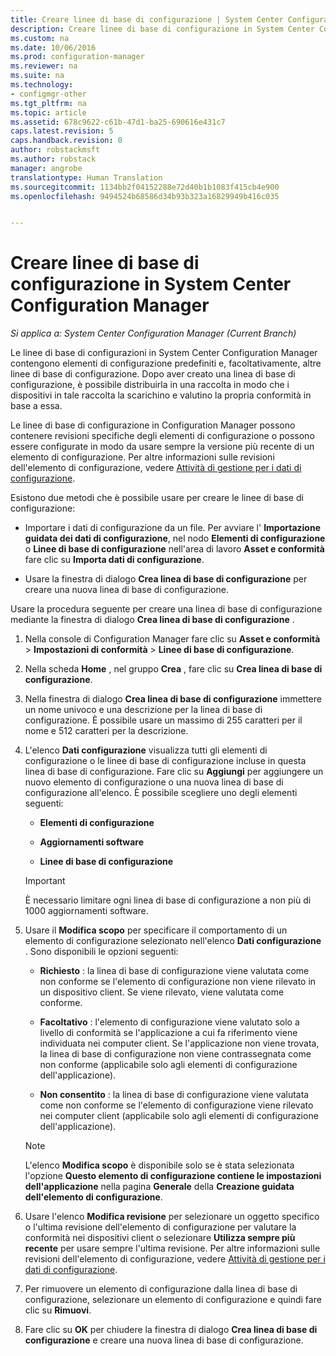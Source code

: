 ```yaml
---
title: Creare linee di base di configurazione | System Center Configuration Manager
description: Creare linee di base di configurazione in System Center Configuration Manager da distribuire in una raccolta.
ms.custom: na
ms.date: 10/06/2016
ms.prod: configuration-manager
ms.reviewer: na
ms.suite: na
ms.technology:
- configmgr-other
ms.tgt_pltfrm: na
ms.topic: article
ms.assetid: 678c9622-c61b-47d1-ba25-690616e431c7
caps.latest.revision: 5
caps.handback.revision: 0
author: robstackmsft
ms.author: robstack
manager: angrobe
translationtype: Human Translation
ms.sourcegitcommit: 1134bb2f04152288e72d40b1b1083f415cb4e900
ms.openlocfilehash: 9494524b68586d34b93b323a16829949b416c035


---
```

# <a name="create-configuration-baselines-in-system-center-configuration-manager"></a>Creare linee di base di configurazione in System Center Configuration Manager

*Si applica a: System Center Configuration Manager (Current Branch)*


Le linee di base di configurazioni in System Center Configuration Manager contengono elementi di configurazione predefiniti e, facoltativamente, altre linee di base di configurazione. Dopo aver creato una linea di base di configurazione, è possibile distribuirla in una raccolta in modo che i dispositivi in tale raccolta la scarichino e valutino la propria conformità in base a essa.  

 Le linee di base di configurazione in Configuration Manager possono contenere revisioni specifiche degli elementi di configurazione o possono essere configurate in modo da usare sempre la versione più recente di un elemento di configurazione. Per altre informazioni sulle revisioni dell'elemento di configurazione, vedere [Attività di gestione per i dati di configurazione](../../compliance/deploy-use/management-tasks-for-configuration-data.md).  

 Esistono due metodi che è possibile usare per creare le linee di base di configurazione:  

-   Importare i dati di configurazione da un file. Per avviare l' **Importazione guidata dei dati di configurazione**, nel nodo **Elementi di configurazione** o **Linee di base di configurazione** nell'area di lavoro **Asset e conformità** fare clic su **Importa dati di configurazione**.  

-   Usare la finestra di dialogo **Crea linea di base di configurazione** per creare una nuova linea di base di configurazione.  

 Usare la procedura seguente per creare una linea di base di configurazione mediante la finestra di dialogo **Crea linea di base di configurazione** .  

1.  Nella console di Configuration Manager fare clic su **Asset e conformità** > **Impostazioni di conformità** > **Linee di base di configurazione**.  

3.  Nella scheda **Home** , nel gruppo **Crea** , fare clic su **Crea linea di base di configurazione**.  

4.  Nella finestra di dialogo **Crea linea di base di configurazione** immettere un nome univoco e una descrizione per la linea di base di configurazione. È possibile usare un massimo di 255 caratteri per il nome e 512 caratteri per la descrizione.  

5.  L'elenco **Dati configurazione** visualizza tutti gli elementi di configurazione o le linee di base di configurazione incluse in questa linea di base di configurazione. Fare clic su **Aggiungi** per aggiungere un nuovo elemento di configurazione o una nuova linea di base di configurazione all'elenco. È possibile scegliere uno degli elementi seguenti:  

    -   **Elementi di configurazione**  

    -   **Aggiornamenti software**  

    -   **Linee di base di configurazione**  
      > [!IMPORTANT]
      > È necessario limitare ogni linea di base di configurazione a non più di 1000 aggiornamenti software.
6.  Usare il **Modifica scopo** per specificare il comportamento di un elemento di configurazione selezionato nell'elenco **Dati configurazione** . Sono disponibili le opzioni seguenti:  

    -   **Richiesto** : la linea di base di configurazione viene valutata come non conforme se l'elemento di configurazione non viene rilevato in un dispositivo client. Se viene rilevato, viene valutata come conforme.  

    -   **Facoltativo** : l'elemento di configurazione viene valutato solo a livello di conformità se l'applicazione a cui fa riferimento viene individuata nei computer client. Se l'applicazione non viene trovata, la linea di base di configurazione non viene contrassegnata come non conforme (applicabile solo agli elementi di configurazione dell'applicazione).  

    -   **Non consentito** : la linea di base di configurazione viene valutata come non conforme se l'elemento di configurazione viene rilevato nei computer client (applicabile solo agli elementi di configurazione dell'applicazione).  

    > [!NOTE]
    >  L'elenco **Modifica scopo** è disponibile solo se è stata selezionata l'opzione **Questo elemento di configurazione contiene le impostazioni dell'applicazione** nella pagina **Generale** della **Creazione guidata dell'elemento di configurazione**.  

7.  Usare l'elenco **Modifica revisione** per selezionare un oggetto specifico o l'ultima revisione dell'elemento di configurazione per valutare la conformità nei dispositivi client o selezionare **Utilizza sempre più recente** per usare sempre l'ultima revisione. Per altre informazioni sulle revisioni dell'elemento di configurazione, vedere [Attività di gestione per i dati di configurazione](../../compliance/deploy-use/management-tasks-for-configuration-data.md).  

8.  Per rimuovere un elemento di configurazione dalla linea di base di configurazione, selezionare un elemento di configurazione e quindi fare clic su **Rimuovi**.  

9. Fare clic su **OK** per chiudere la finestra di dialogo **Crea linea di base di configurazione** e creare una nuova linea di base di configurazione.  



<!--HONumber=Nov16_HO1-->


